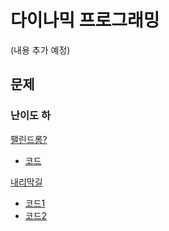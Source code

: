 # 다이나믹 프로그래밍

(내용 추가 예정)

## 문제

### 난이도 하
[팰린드롬?](https://www.acmicpc.net/problem/10942)
- [코드](problems/10942.cpp)  

[내리막길](https://www.acmicpc.net/problem/1520)  
- [코드1](problems/1520.cpp)
- [코드2](problems/1520(2).cpp)
